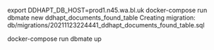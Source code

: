 
export DDHAPT_DB_HOST=prod1.n45.wa.bl.uk
docker-compose run dbmate new ddhapt_documents_found_table
Creating migration: db/migrations/20211123224441_ddhapt_documents_found_table.sql

 docker-compose run dbmate up

